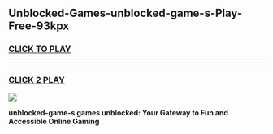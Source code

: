 
## Unblocked-Games-unblocked-game-s-Play-Free-93kpx
<h3>
<a href="https://premium76.site?title=unblocked-game-s&ref=23A">CLICK TO PLAY</a></h3>
<hr>

<h3>
<a href="https://premium76.site?title=unblocked-game-s&ref=23A">CLICK 2 PLAY</a>
  
</h3>

<a href="https://premium76.site?title=unblocked-game-s&ref=23A"><img src="https://clearcache.store/games.png"></a>


**unblocked-game-s games unblocked: Your Gateway to Fun and Accessible Online Gaming**
